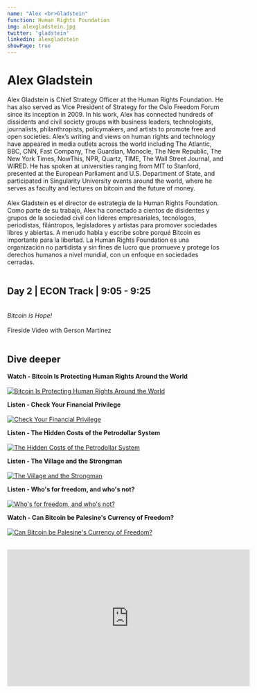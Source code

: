 ```yaml
---
name: "Alex <br>Gladstein"
function: Human Rights Foundation
img: alexgladstein.jpg
twitter: 'gladstein'
linkedin: alexgladstein
showPage: true
---
```


# Alex Gladstein
 
Alex Gladstein is Chief Strategy Officer at the Human Rights Foundation. He has also served as Vice President of Strategy for the Oslo Freedom Forum since its inception in 2009. In his work, Alex has connected hundreds of dissidents and civil society groups with business leaders, technologists, journalists, philanthropists, policymakers, and artists to promote free and open societies. Alex’s writing and views on human rights and technology have appeared in media outlets across the world including The Atlantic, BBC, CNN, Fast Company, The Guardian, Monocle, The New Republic, The New York Times, NowThis, NPR, Quartz, TIME, The Wall Street Journal, and WIRED. He has spoken at universities ranging from MIT to Stanford, presented at the European Parliament and U.S. Department of State, and participated in Singularity University events around the world, where he serves as faculty and lectures on bitcoin and the future of money.
<br><br>
Alex Gladstein es el director de estrategia de la Human Rights Foundation. Como parte de su trabajo, Alex ha conectado a cientos de disidentes y grupos de la sociedad civil con líderes empresariales, tecnólogos, periodistas, filántropos, legisladores y artistas para promover sociedades libres y abiertas. A menudo habla y escribe sobre porqué Bitcoin es importante para la libertad.
La Human Rights Foundation es una organización no partidista y sin fines de lucro que promueve y protege los derechos humanos a nivel mundial, con un enfoque en sociedades cerradas.
<br><br>

## Day 2 | ECON Track | 9:05 - 9:25
<br>
<i>Bitcoin is Hope!</i><br><br>
Fireside Video with Gerson Martinez
<br><br>

## Dive deeper

<div class="grid grid-cols-1 md:grid-cols-2 gap-5">
<div class="p-3 my-2">

**Watch - Bitcoin Is Protecting Human Rights Around the World** <br><br>
[ ![Bitcoin Is Protecting Human Rights Around the World](/2021/content/alex_reason.png)](https://www.youtube.com/watch?v=xLYYh4aPXAM/)
</div>

<div class="p-3 my-2">

**Listen - Check Your Financial Privilege** <br><br>
[ ![Check Your Financial Privilege](/2021/content/alex_privilege.png)](https://bitcoinaudible.com/check-your-financial-privilege/)
</div>

<div class="p-3 my-2">

**Listen - The Hidden Costs of the Petrodollar System** <br><br>
[ ![The Hidden Costs of the Petrodollar System](/2021/content/alex_petrodollar.png)](https://bitcoinaudible.com/the-hidden-costs-of-the-petrodollar-system/)
</div>

<div class="p-3 my-2">

**Listen - The Village and the Strongman** <br><br>
[ ![The Village and the Strongman](/2021/content/alex_village.png)](https://letstalkbitcoin.com/blog/post/bitcoin-audible-read561-the-village-and-the-strongman-alex-gladstein/)
</div>

<div class="p-3 my-2">

**Listen - Who's for freedom, and who's not?** <br><br>
[ ![Who's for freedom, and who's not?](/2021/content/alex_livera.png)](https://stephanlivera.com/episode/283/)
</div>

<div class="p-3 my-2">

**Watch - Can Bitcoin be Palesine's Currency of Freedom?** <br><br>
[ ![Can Bitcoin be Palesine's Currency of Freedom?](/2021/content/alex_palestine.png)](https://www.youtube.com/watch?v=h80B9fN_oow/)
</div>

</div>

<br>

<iframe title="How The Dollar Became The Global Reserve Currency - Bitcoin Spaces Live with Alex Gladstein" width="560" height="315" src="https://bitcointv.com/videos/embed/b1340eb6-8fcc-45e9-a333-2b470a7534d1" frameborder="0" allowfullscreen="" sandbox="allow-same-origin allow-scripts allow-popups"></iframe>
